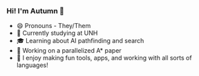 ### Hi! I'm Autumn 👋
- 😄 Pronouns - They/Them
- 🔭 Currently studying at UNH
- 🎓 Learning about AI pathfinding and search
- 📜 Working on a parallelized A* paper
- 🎉 I enjoy making fun tools, apps, and working with all sorts of languages!

<!--
- 🌱 I’m currently learning ...
- 👯 I’m looking to collaborate on ...
- 🤔 I’m looking for help with ...
- 💬 Ask me about ...
- 📫 How to reach me: ...
- 😄 Pronouns: ...
- ⚡ Fun fact: ...
-->
